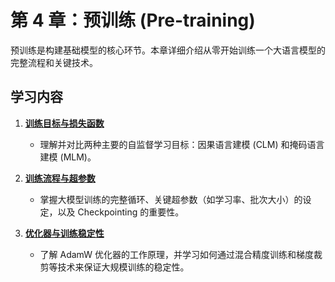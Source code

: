# 第 4 章：预训练 (Pre-training)

预训练是构建基础模型的核心环节。本章详细介绍从零开始训练一个大语言模型的完整流程和关键技术。

## 学习内容

1.  [**训练目标与损失函数**](./01-训练目标与损失函数.md)
    *   理解并对比两种主要的自监督学习目标：因果语言建模 (CLM) 和掩码语言建模 (MLM)。

2.  [**训练流程与超参数**](./02-训练流程与超参数.md)
    *   掌握大模型训练的完整循环、关键超参数（如学习率、批次大小）的设定，以及 Checkpointing 的重要性。

3.  [**优化器与训练稳定性**](./03-优化器与训练稳定性.md)
    *   了解 AdamW 优化器的工作原理，并学习如何通过混合精度训练和梯度裁剪等技术来保证大规模训练的稳定性。